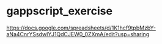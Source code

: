 # gappscript_exercise
https://docs.google.com/spreadsheets/d/1K1hcf9tpbMzbY-aNa4CnrYSsdwlYJ1QdCJEW0_0ZXmA/edit?usp=sharing